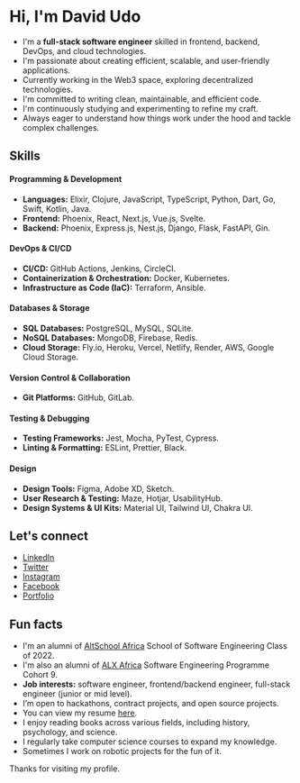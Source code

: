 # Hi, I'm David Udo

- I'm a **full-stack software engineer** skilled in frontend, backend, DevOps, and cloud technologies.
- I'm passionate about creating efficient, scalable, and user-friendly applications.
- Currently working in the Web3 space, exploring decentralized technologies.
- I'm committed to writing clean, maintainable, and efficient code.
- I'm continuously studying and experimenting to refine my craft.
- Always eager to understand how things work under the hood and tackle complex challenges.

## Skills

#### Programming & Development

- **Languages:** Elixir, Clojure, JavaScript, TypeScript, Python, Dart, Go, Swift, Kotlin, Java.
- **Frontend:** Phoenix, React, Next.js, Vue.js, Svelte.
- **Backend:** Phoenix, Express.js, Nest.js, Django, Flask, FastAPI, Gin.

#### DevOps & CI/CD

- **CI/CD:** GitHub Actions, Jenkins, CircleCI.
- **Containerization & Orchestration:** Docker, Kubernetes.
- **Infrastructure as Code (IaC):** Terraform, Ansible.

#### Databases & Storage

- **SQL Databases:** PostgreSQL, MySQL, SQLite.
- **NoSQL Databases:** MongoDB, Firebase, Redis.
- **Cloud Storage:** Fly.io, Heroku, Vercel, Netlify, Render, AWS, Google Cloud Storage.

#### Version Control & Collaboration

- **Git Platforms:** GitHub, GitLab.

#### Testing & Debugging

- **Testing Frameworks:** Jest, Mocha, PyTest, Cypress.
- **Linting & Formatting:** ESLint, Prettier, Black.

#### Design

- **Design Tools:** Figma, Adobe XD, Sketch.
- **User Research & Testing:** Maze, Hotjar, UsabilityHub.
- **Design Systems & UI Kits:** Material UI, Tailwind UI, Chakra UI.

## Let's connect

- [LinkedIn](https://www.linkedin.com/in/davidudo/)
- [Twitter](https://x.com/_davidudo)
- [Instagram](https://instagram.com/_davidudo)
- [Facebook](https://web.facebook.com/profile.php?id=100051273122955)
- [Portfolio](https://davidudo.netlify.app/)

## Fun facts

- I'm an alumni of [AltSchool Africa](https://altschoolafrica.com/schools/engineering) School of Software Engineering Class of 2022.
- I'm also an alumni of [ALX Africa](https://www.alxafrica.com/software-engineering-2022) Software Engineering Programme Cohort 9.
- **Job interests:** software engineer, frontend/backend engineer, full-stack engineer (junior or mid level).
- I’m open to hackathons, contract projects, and open source projects.
- You can view my resume [here](https://davidudo.netlify.app/assets/docs/davidudo.pdf).
- I enjoy reading books across various fields, including history, psychology, and science.
- I regularly take computer science courses to expand my knowledge.
- Sometimes I work on robotic projects for the fun of it.

Thanks for visiting my profile.
